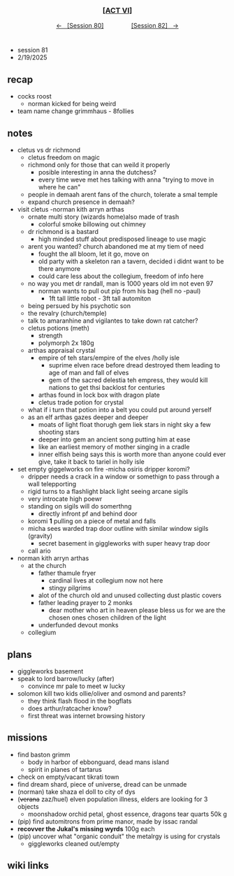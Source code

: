 
<div align="center">
  <h3 align="center"><a href="https://github.com/h-griffin/dnd-notes/blob/main/grimmhaus/act-VI" >[ACT VI]</a></h3>
  <p align="center">
    <a href="https://github.com/h-griffin/dnd-notes/blob/main/grimmhaus/act-VI/24-02-05.md" >&larr; &nbsp; [Session 80]</a>
    &nbsp;&nbsp;&nbsp;&nbsp;&nbsp;&nbsp;&nbsp;&nbsp;&nbsp;&nbsp;&nbsp;&nbsp;&nbsp;&nbsp;
    <a href="https://github.com/h-griffin/dnd-notes/blob/main/grimmhaus/act-VI/25-02-12.md" >[Session 82] &nbsp; &rarr;</a>
  </p>
</div>

# 
- session 81
- 2/19/2025

## recap
- cocks roost
    - norman kicked for being weird
- team name change grimmhaus - 8follies

## notes
- cletus vs dr richmond
    - cletus freedom on magic
    - richmond only for those that can weild it properly
        - posible interesting in anna the dutchess?
        - every time weve met hes talking with anna  "trying to move in where he can"
    - people in demaah arent fans of the church, tolerate a smal temple
    - expand church presence in demaah?
- visit cletus -norman kith arryn arthas
    - ornate multi story (wizards home)also made of trash
        - colorful smoke billowing out chimney
    - dr richmond is a bastard
        - high minded stuff about predisposed lineage to use magic
    - arent you wanted? church abandoned me at my tiem of need
        - fought the all bloom, let it go, move on
        - old party with a skeleton ran a tavern, decided i didnt want to be there anymore
        - could care less about the collegium, freedom of info here
    - no way you met dr randall, man is 1000 years old im not even 97
        - norman wants to pull out pip from his bag (hell no -paul)
            - 1ft tall little robot - 3ft tall automiton
    - being persued by his psychotic son
    - the revalry (church/temple)
    - talk to amaranhine and vigilantes to take down rat catcher?
    - cletus potions (meth)
        - strength
        - polymorph 2x 180g
    - arthas appraisal crystal
        - empire of teh stars/empire of the elves /holly isle
            - suprime elven race before dread destroyed them leading to age of man and fall of elves
            - gem of the sacred delestia teh empress, they would kill nations to get thsi backlost for centuries
        - arthas found in lock box with dragon plate
        - cletus trade potion for crystal
    - what if i turn that potion into a belt you could put around yerself
    - as an elf arthas gazes deeper and deeper
        - moats of light float thorugh gem liek stars in night sky a few shooting stars
        - deeper into gem an ancient song putting him at ease
        - like an earliest memory of mother singing in a cradle
        - inner elfish being says this is worth more than anyone could ever give, take it back to tariel in holly isle
- set empty giggelworks on fire -micha osiris dripper koromi?
    - dripper needs a crack in a window or somethign to pass through a wall telepporting
    - rigid turns to a flashlight black light seeing arcane sigils
    - very introcate high poewr
    - standing on sigils will do somerthng
        - directly infront pf and behind door
    - koromi **1** pulling on a piece of metal and falls
    - micha sees warded trap door outline with similar window sigils (gravity)
        - secret basement in giggleworks with super heavy trap door
    - call ario
- norman kith arryn arthas
    - at the church
        - father thamule fryer
            - cardinal lives at collegium now not here
            - stingy pilgrims
        - alot of the church old and unused collecting dust plastic covers
        - father leading prayer to 2 monks
            - dear mother who art in heaven please bless us for we are the chosen ones chosen children of the light
        - underfunded devout monks
    - collegium

## plans
- giggleworks basement
- speak to lord barrow/lucky (after)
    - convince mr pale to meet w lucky
-  solomon kill two kids ollie/oliver and osmond and parents? 
    - they think flash flood in the bogflats
    - does arthur/ratcacher know?
    - first threat was internet browsing history

## missions
- find baston grimm
    - body in harbor of ebbonguard, dead mans island
    - spirit in planes of tartarus
- check on empty/vacant tikrati town
- find dream shard, piece of universe, dread can be unmade
- (norman) take shaza el doll to city of dys
- (~~verana~~ zaz/huel) elven population illness, elders are looking for 3 objects
    - moonshadow orchid petal, ghost essence, dragons tear quarts 50k g
- (pip) find automitrons from prime manor, made by issac randal
- **recovver the Jukal's missing wyrds** 100g each
- (pip) uncover what "organic conduit" the metalrgy is using for crystals
    - giggleworks cleaned out/empty

## wiki links
